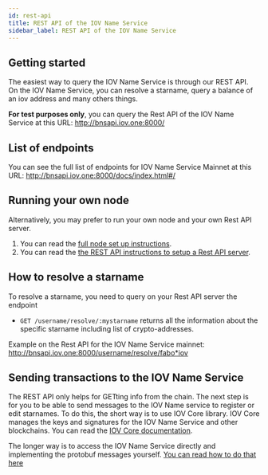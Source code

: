 ```yaml
---
id: rest-api
title: REST API of the IOV Name Service
sidebar_label: REST API of the IOV Name Service
---
```


## Getting started
The easiest way to query the IOV Name Service is through our REST API. On the IOV Name Service, you can resolve a starname, query a balance of an iov address and many others things.

**For test purposes only**, you can query the Rest API of the IOV Name Service at this URL:
http://bnsapi.iov.one:8000/

## List of endpoints
You can see the full list of endpoints for IOV Name Service Mainnet at this URL:
http://bnsapi.iov.one:8000/docs/index.html#/

## Running your own node
Alternatively, you may prefer to run your own node and your own Rest API server. 
1. You can read the [full node set up instructions](/docs/iov-name-service/validator/testnet). 
2. You can read the [the REST API instructions to setup a Rest API server](https://github.com/iov-one/bns/tree/master/cmd/bnsapi).

## How to resolve a starname
To resolve a starname, you need to query on your Rest API server the endpoint
- `GET /username/resolve/:mystarname` returns all the information about the specific starname including list of crypto-addresses.

Example on the Rest API for the IOV Name Service mainnet: http://bnsapi.iov.one:8000/username/resolve/fabo*iov

## Sending transactions to the IOV Name Service
The REST API only helps for GETting info from the chain. The next step is for you to be able to send messages to the IOV Name service
to register or edit starnames.
To do this, the short way is to use IOV Core library. IOV Core manages the keys and signatures for the IOV Name Service and other blockchains.
You can read the [IOV Core documentation](/docs/iov-name-service/clients/iov-core).

The longer way is to access the IOV Name Service directly and implementing the protobuf messages yourself.
[You can read how to do that here](/docs/iov-name-service/clients/weave-transaction-spec)